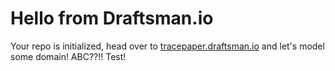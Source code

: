 # Hello from Draftsman.io

Your repo is initialized, head over to [tracepaper.draftsman.io](https://tracepaper.draftsman.io) and let's model some domain!
ABC??!!
Test!